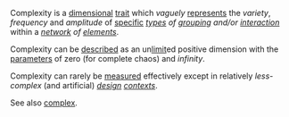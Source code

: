 Complexity is a [dimensional](https://github.com/gcassel/Modular-Organization-Terminology/blob/master/terms/dimension.md) [trait](https://github.com/gcassel/Modular-Organization-Terminology/blob/master/terms/trait.md) which *vaguely* [represents](https://github.com/gcassel/Modular-Organization-Terminology/blob/master/terms/representation.md) the *variety*, *frequency* and *amplitude* of [specific](https://github.com/gcassel/Modular-Organization-Terminology/blob/master/terms/specific.md) *[types](https://github.com/gcassel/Modular-Organization-Terminology/blob/master/terms/type.md) of [grouping](https://github.com/gcassel/Modular-Organization-Terminology/blob/master/terms/group.md) and/or [interaction](https://github.com/gcassel/Modular-Organization-Terminology/blob/master/terms/interaction.md)* within a *[network](https://github.com/gcassel/Modular-Organization-Terminology/blob/master/terms/network.md) of [elements](https://github.com/gcassel/Modular-Organization-Terminology/blob/master/terms/element.md)*.

Complexity can be [described](https://github.com/gcassel/Modular-Organization-Terminology/blob/master/terms/description.md) as an un[limit](https://github.com/gcassel/Modular-Organization-Terminology/blob/master/terms/limit.md)ed positive dimension with the [parameters](https://github.com/gcassel/Modular-Organization-Terminology/blob/master/terms/parameter.md) of zero (for complete chaos) and *infinity*.

Complexity can rarely be [measured](https://github.com/gcassel/Modular-Organization-Terminology/blob/master/terms/measure.md) effectively except in relatively *less-complex* (and artificial) *[design](https://github.com/gcassel/Modular-Organization-Terminology/blob/master/terms/design.md) [contexts](https://github.com/gcassel/Modular-Organization-Terminology/blob/master/terms/context.md)*.

See also [complex](https://github.com/gcassel/Modular-Organization-Terminology/blob/master/terms/complex.md).
